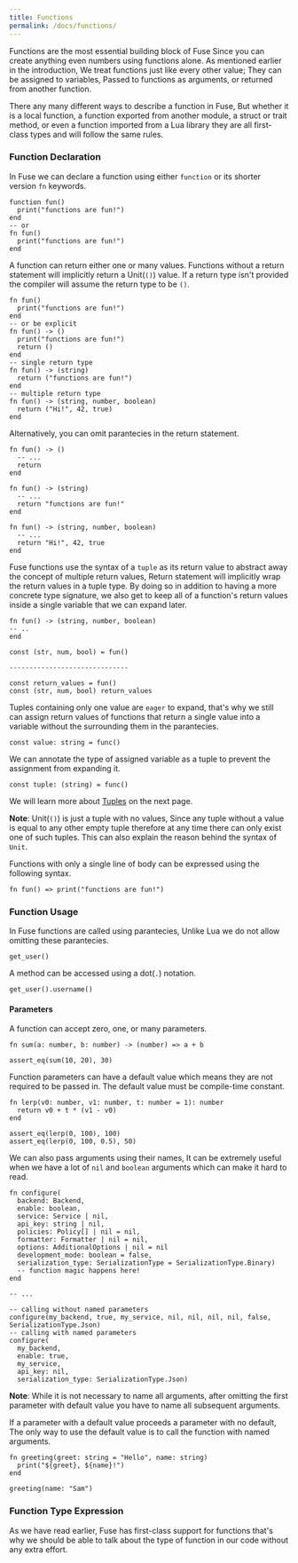 ```yaml
---
title: Functions
permalink: /docs/functions/
---
```


Functions are the most essential building block of Fuse Since you can create anything even numbers using functions alone. As mentioned earlier in the introduction, We treat functions just like every other value; They can be assigned to variables, Passed to functions as arguments, or returned from another function.

There any many different ways to describe a function in Fuse, But whether it is a local function, a function exported from another module, a struct or trait method, or even a function imported from a Lua library they are all first-class types and will follow the same rules.

### Function Declaration

In Fuse we can declare a function using either `function` or its shorter version `fn` keywords.

```fuse
function fun()
  print("functions are fun!")
end
-- or
fn fun()
  print("functions are fun!")
end
```

A function can return either one or many values. Functions without a return statement will implicitly return a Unit(`()`) value. If a return type isn't provided the compiler will assume the return type to be `()`.

```fuse
fn fun()
  print("functions are fun!")
end
-- or be explicit
fn fun() -> ()
  print("functions are fun!")
  return ()
end
-- single return type
fn fun() -> (string)
  return ("functions are fun!")
end
-- multiple return type
fn fun() -> (string, number, boolean)
  return ("Hi!", 42, true)
end
```

Alternatively, you can omit parantecies in the return statement.

```fuse
fn fun() -> ()
  -- ...
  return
end

fn fun() -> (string)
  -- ...
  return "functions are fun!"
end

fn fun() -> (string, number, boolean)
  -- ...
  return "Hi!", 42, true
end
```

Fuse functions use the syntax of a `tuple` as its return value to abstract away the concept of multiple return values, Return statement will implicitly wrap the return values in a tuple type. By doing so in addition to having a more concrete type signature, we also get to keep all of a function's return values inside a single variable that we can expand later.

```fuse
fn fun() -> (string, number, boolean)
-- ..
end

const (str, num, bool) = fun()

------------------------------

const return_values = fun()
const (str, num, bool) return_values
```

Tuples containing only one value are `eager` to expand, that's why we still can assign return values of functions that return a single value into a variable without the surrounding them in the parantecies.

```fuse
const value: string = func()
```

We can annotate the type of assigned variable as a tuple to prevent the assignment from expanding it.

```fuse
const tuple: (string) = func()
```

We will learn more about [Tuples](/docs/tuples) on the next page.

__Note__: Unit(`()`) is just a tuple with no values, Since any tuple without a value is equal to any other empty tuple therefore at any time there can only exist one of such tuples. This can also explain the reason behind the syntax of `Unit`.

Functions with only a single line of body can be expressed using the following syntax.

```fuse
fn fun() => print("functions are fun!")
```

### Function Usage

In Fuse functions are called using parantecies, Unlike Lua we do not allow omitting these parantecies.

```fuse
get_user()
```

A method can be accessed using a dot(`.`) notation.

```fuse
get_user().username()
```

#### Parameters

A function can accept zero, one, or many parameters.

```fuse
fn sum(a: number, b: number) -> (number) => a + b

assert_eq(sum(10, 20), 30)
```

Function parameters can have a default value which means they are not required to be passed in. The default value must be compile-time constant.

```fuse
fn lerp(v0: number, v1: number, t: number = 1): number
  return v0 + t * (v1 - v0)
end

assert_eq(lerp(0, 100), 100)
assert_eq(lerp(0, 100, 0.5), 50)
```

We can also pass arguments using their names, It can be extremely useful when we have a lot of `nil` and `boolean` arguments which can make it hard to read.

```fuse
fn configure(
  backend: Backend,
  enable: boolean,
  service: Service | nil,
  api_key: string | nil,
  policies: Policy[] | nil = nil,
  formatter: Formatter | nil = nil,
  options: AdditionalOptions | nil = nil
  development_mode: boolean = false,
  serialization_type: SerializationType = SerializationType.Binary)
  -- function magic happens here!
end

-- ...

-- calling without named parameters
configure(my_backend, true, my_service, nil, nil, nil, nil, false, SerializationType.Json)
-- calling with named parameters
configure(
  my_backend,
  enable: true,
  my_service,
  api_key: nil,
  serialization_type: SerializationType.Json)
```

__Note__: While it is not necessary to name all arguments, after omitting the first parameter with default value you have to name all subsequent arguments.

If a parameter with a default value proceeds a parameter with no default, The only way to use the default value is to call the function with named arguments.

```fuse
fn greeting(greet: string = "Hello", name: string)
  print("${greet}, ${name}!")
end

greeting(name: "Sam")
```


### Function Type Expression

As we have read earlier, Fuse has first-class support for functions that's why we should be able to talk about the type of function in our code without any extra effort.

